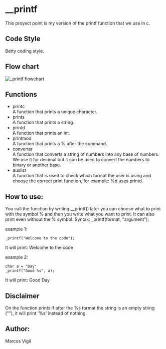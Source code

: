 # _**_printf**
This proyect point is my version of the printf function that we use in c.

## Code Style
Betty coding style.

## Flow chart

![_printf flowchart](https://github.com/Mvigil6343/holbertonschool-printf/assets/124288213/889070a4-b33b-4a43-9e60-98e8c4b35b73)

## Functions
* printc  
   A function that prints a unique character.
* prints  
   A function that prints a string.
* printd  
   A function that prints an int.
* printmod  
   A function that prints a % after the command. 
* converter  
   A function that converts a string of numbers into any base of numbers. We use it for decimal but it can be used to convert the numbers to binary or another base.
* auxlist  
   A function that is used to check which format the user is using and choose the correct print function, for example: %d uses printd.

## How to use:
You call the function by writing __printf() later you can choose what to print with the symbol % and then you write what you want to print. It can also print even without the % symbol.
Syntax: _printf(format, "argument");

example 1:
```
_printf("Welcome to the code");
```
It will print: Welcome to the code  

example 2:
```
char a = "Day"
_printf("Good %s", a);
```
It will print: Good Day

## Disclaimer
On the function prints if after the %s format the string is an empty string (""), it will print '%s' instead of nothing. 

## Author:
Marcos Vigil
